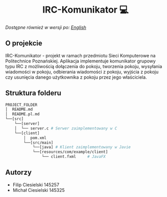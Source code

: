<h1 align="center">
    IRC-Komunikator 💻 
</h1>

_Dostępne również w wersji po: [English](README.md)_

## O projekcie

IRC-Komunikator - projekt w ramach przedmiotu Sieci Komputerowe na Politechnice Poznańskiej. Aplikacja implementuje komunikator grupowy typu IRC z możliwością dołączenia do pokoju, tworzenia pokoju, wysyłania wiadomości w pokoju, odbierania wiadomości z pokoju, wyjścia z pokoju czy usunięcia danego użytkownika z pokoju przez jego właściciela.

## Struktura folderu

```bash
PROJECT_FOLDER
│  README.md
│  README.pl.md
└──[src]
    └──[server]
    │  └── server.c # Serwer zaimplementowany w C
    └──[client]
        │  pom.xml
        └──[src/main]
            └──[java] # Klient zaimplementowany w Javie
            └──[resources/com/example/client]
                └── client.fxml     # JavaFX
```

## Autorzy

- Filip Ciesielski 145257
- Michał Ciesielski 145325
